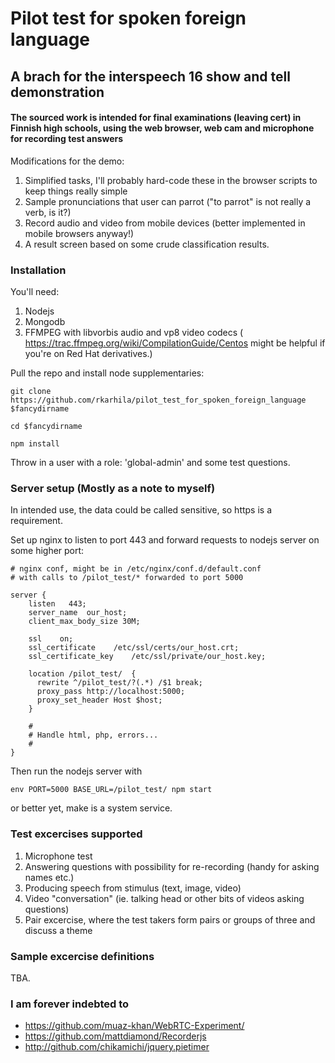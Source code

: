 # Pilot test for spoken foreign language #

## A brach for the interspeech 16 show and tell demonstration ##

#### The sourced work is intended for final examinations (leaving cert) in Finnish high schools, using the web browser, web cam and microphone for recording test answers ####

Modifications for the demo:
1. Simplified tasks, I'll probably hard-code these in the browser scripts to keep things really simple
2. Sample pronunciations that user can parrot ("to parrot" is not really a verb, is it?)
3. Record audio and video from mobile devices (better implemented in mobile browsers anyway!)
4. A result screen based on some crude classification results.

### Installation ###

You'll need:

1. Nodejs
2. Mongodb
3. FFMPEG with libvorbis audio and vp8 video codecs ( https://trac.ffmpeg.org/wiki/CompilationGuide/Centos might be helpful if you're on Red Hat derivatives.)

Pull the repo and install node supplementaries:

```
git clone  https://github.com/rkarhila/pilot_test_for_spoken_foreign_language $fancydirname

cd $fancydirname

npm install
```

Throw in a user with a role: 'global-admin' and some test questions.


### Server setup (Mostly as a note to myself) ###

In intended use, the data could be called sensitive, so https is a requirement.

Set up nginx to listen to port 443 and forward requests to nodejs server on some higher port:


```
# nginx conf, might be in /etc/nginx/conf.d/default.conf
# with calls to /pilot_test/* forwarded to port 5000

server {
    listen   443;
    server_name  our_host;
    client_max_body_size 30M;

    ssl    on;
    ssl_certificate    /etc/ssl/certs/our_host.crt;
    ssl_certificate_key    /etc/ssl/private/our_host.key;

    location /pilot_test/  {
      rewrite ^/pilot_test/?(.*) /$1 break;
      proxy_pass http://localhost:5000;
      proxy_set_header Host $host;
    }
	
    #
    # Handle html, php, errors...
    #	
} 
```

Then run the nodejs server with
```
env PORT=5000 BASE_URL=/pilot_test/ npm start
```
or better yet, make is a system service.


### Test excercises supported ###

1. Microphone test
2. Answering questions with possibility for re-recording (handy for asking names etc.)
3. Producing speech from stimulus (text, image, video)
4. Video "conversation" (ie. talking head or other bits of videos asking questions)
5. Pair excercise, where the test takers form pairs or groups of three and discuss a theme



### Sample excercise definitions ###

TBA.


### I am forever indebted to ###

- https://github.com/muaz-khan/WebRTC-Experiment/
- https://github.com/mattdiamond/Recorderjs
- http://github.com/chikamichi/jquery.pietimer
